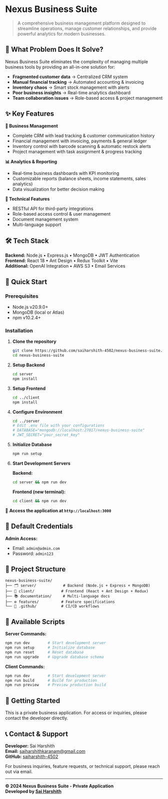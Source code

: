 # Nexus Business Suite

> A comprehensive business management platform designed to streamline operations, manage customer relationships, and provide powerful analytics for modern businesses.

## 🎯 What Problem Does It Solve?

Nexus Business Suite eliminates the complexity of managing multiple business tools by providing an all-in-one solution for:
- **Fragmented customer data** → Centralized CRM system
- **Manual financial tracking** → Automated accounting & invoicing
- **Inventory chaos** → Smart stock management with alerts
- **Poor business insights** → Real-time analytics dashboard
- **Team collaboration issues** → Role-based access & project management

## ✨ Key Features

**💼 Business Management**
- Complete CRM with lead tracking & customer communication history
- Financial management with invoicing, payments & general ledger
- Inventory control with barcode scanning & automatic restock alerts
- Project management with task assignment & progress tracking

**📊 Analytics & Reporting**
- Real-time business dashboards with KPI monitoring
- Customizable reports (balance sheets, income statements, sales analytics)
- Data visualization for better decision making

**🔧 Technical Features**
- RESTful API for third-party integrations
- Role-based access control & user management
- Document management system
- Multi-language support

## 🛠️ Tech Stack

**Backend:** Node.js • Express.js • MongoDB • JWT Authentication  
**Frontend:** React 18 • Ant Design • Redux Toolkit • Vite  
**Additional:** OpenAI Integration • AWS S3 • Email Services

## 🚀 Quick Start

### Prerequisites
- Node.js v20.9.0+
- MongoDB (local or Atlas)
- npm v10.2.4+

### Installation

1. **Clone the repository**
   ```bash
   git clone https://github.com/saiharshith-4502/nexus-business-suite.git
   cd nexus-business-suite
   ```

2. **Setup Backend**
   ```bash
   cd server
   npm install
   ```

3. **Setup Frontend**
   ```bash
   cd ../client
   npm install
   ```

4. **Configure Environment**
   ```bash
   cd ../server
   # Edit .env file with your configurations
   # DATABASE="mongodb://localhost:27017/nexus-business-suite"
   # JWT_SECRET="your_secret_key"
   ```

5. **Initialize Database**
   ```bash
   npm run setup
   ```

6. **Start Development Servers**
   
   **Backend:**
   ```bash
   cd server && npm run dev
   ```
   
   **Frontend (new terminal):**
   ```bash
   cd client && npm run dev
   ```

🎉 **Access the application at `http://localhost:3000`**

## 🔐 Default Credentials

**Admin Access:**
- Email: `admin@admin.com`
- Password: `admin123`

## 📁 Project Structure

```
nexus-business-suite/
├── 🗂️ server/            # Backend (Node.js + Express + MongoDB)
├── 🎨 client/            # Frontend (React + Ant Design + Redux)
├── 📚 documentation/     # Multi-language docs
├── ⚙️ features/          # Feature specifications
└── 🔧 .github/           # CI/CD workflows
```

## 🔧 Available Scripts

**Server Commands:**
```bash
npm run dev        # Start development server
npm run setup      # Initialize database
npm run reset      # Reset database
npm run upgrade    # Upgrade database schema
```

**Client Commands:**
```bash
npm run dev        # Start development server
npm run build      # Build for production
npm run preview    # Preview production build
```

## 🚀 Getting Started

This is a private business application. For access or inquiries, please contact the developer directly.

## 📞 Contact & Support

**Developer:** Sai Harshith  
**Email:** saiharshithkaranam@gmail.com  
**GitHub:** [saiharshith-4502](https://github.com/saiharshith-4502)

For business inquiries, feature requests, or technical support, please reach out via email.

---

**© 2024 Nexus Business Suite - Private Application**  
**Developed by [Sai Harshith](https://github.com/saiharshith-4502)**
